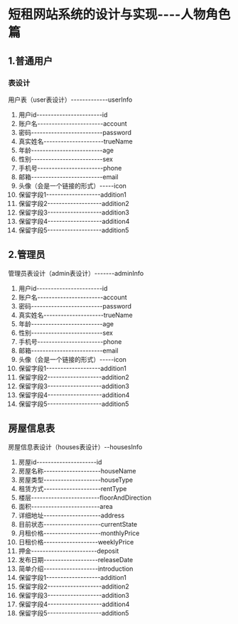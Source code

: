 # 短租网站系统的设计与实现----人物角色篇
## 1.普通用户
### 表设计
用户表（user表设计）-------------userInfo
1. 用户id-----------------------id
2. 账户名-----------------------account
3. 密码-------------------------password
4. 真实姓名---------------------trueName
5. 年龄-------------------------age
6. 性别-------------------------sex
7. 手机号-----------------------phone
8. 邮箱-------------------------email
9. 头像（会是一个链接的形式）-----icon
10. 保留字段1-------------------addition1
11. 保留字段2-------------------addition2
12. 保留字段3-------------------addition3
13. 保留字段4-------------------addition4
14. 保留字段5-------------------addition5


## 2.管理员
管理员表设计（admin表设计）-------adminInfo
1. 用户id-----------------------id
2. 账户名-----------------------account
3. 密码-------------------------password
4. 真实姓名---------------------trueName
5. 年龄-------------------------age
6. 性别-------------------------sex
7. 手机号-----------------------phone
8. 邮箱-------------------------email
9. 头像（会是一个链接的形式）-----icon
10. 保留字段1-------------------addition1
11. 保留字段2-------------------addition2
12. 保留字段3-------------------addition3
13. 保留字段4-------------------addition4
14. 保留字段5-------------------addition5

## 房屋信息表
房屋信息表设计（houses表设计）--housesInfo
1. 房屋id---------------------id
2. 房屋名称--------------------houseName
3. 房屋类型--------------------houseType
4. 租赁方式--------------------rentType
5. 楼层------------------------floorAndDirection
6. 面积------------------------area
7. 详细地址--------------------address
8. 目前状态--------------------currentState
9. 月租价格--------------------monthlyPrice
10. 日租价格-------------------weeklyPrice
11. 押金-----------------------deposit
12. 发布日期-------------------releaseDate
13. 简单介绍-------------------introduction
14. 保留字段1-------------------addition1
15. 保留字段2-------------------addition2
16. 保留字段3-------------------addition3
17. 保留字段4-------------------addition4
18. 保留字段5-------------------addition5


